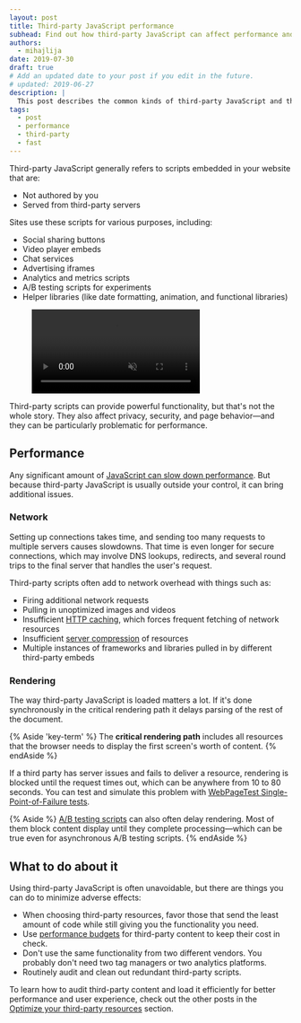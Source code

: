 ```yaml
---
layout: post
title: Third-party JavaScript performance
subhead: Find out how third-party JavaScript can affect performance and what you can do to keep it from slowing down your sites.
authors:
  - mihajlija
date: 2019-07-30
draft: true
# Add an updated date to your post if you edit in the future.
# updated: 2019-06-27
description: |
  This post describes the common kinds of third-party JavaScript and the performance issues they can cause. It also provides general guidance about how to optimize third-party scripts.
tags:
  - post
  - performance
  - third-party
  - fast
---
```


Third-party JavaScript generally refers to scripts embedded in your website that are:
- Not authored by you
- Served from third-party servers

Sites use these scripts for various purposes, including:
- Social sharing buttons
- Video player embeds
- Chat services
- Advertising iframes
- Analytics and metrics scripts
- A/B testing scripts for experiments
- Helper libraries (like date formatting, animation, and functional libraries)

<figure class="w-figure w-figure--fullbleed">
  <video autoplay loop muted playsinline>
    <source src="./third-party-examples.mp4" type="video/mp4">
  </video>
</figure>

Third-party scripts can provide powerful functionality, but that's not the whole story. They also affect privacy, security, and page behavior⁠—and they can be particularly problematic for performance.

## Performance
Any significant amount of [JavaScript can slow down performance](https://web.dev/bootup-time/#how-javascript-execution-slows-down-performance). But because third-party JavaScript is usually outside your control, it can bring additional issues.

### Network
Setting up connections takes time, and sending too many requests to multiple servers causes slowdowns. That time is even longer for secure connections, which may involve DNS lookups, redirects, and several round trips to the final server that handles the user's request.

Third-party scripts often add to network overhead with things such as:
- Firing additional network requests
- Pulling in unoptimized images and videos
- Insufficient [HTTP caching](https://developers.google.com/web/fundamentals/performance/optimizing-content-efficiency/http-caching), which forces frequent fetching of network resources
- Insufficient [server compression](https://developers.google.com/web/fundamentals/performance/optimizing-content-efficiency/optimize-encoding-and-transfer) of resources
- Multiple instances of frameworks and libraries pulled in by different third-party embeds

### Rendering
The way third-party JavaScript is loaded matters a lot. If it's done synchronously in the critical rendering path it delays parsing of the rest of the document.

{% Aside 'key-term' %}
The __critical rendering path__ includes all resources that the browser needs to display the first screen's worth of content.
{% endAside %}

If a third party has server issues and fails to deliver a resource, rendering is blocked until the request times out, which can be anywhere from 10 to 80 seconds. You can test and simulate this problem with [WebPageTest Single-Point-of-Failure tests](https://css-tricks.com/use-webpagetest-api/#single-point-of-failure).

{% Aside %}
[A/B testing scripts](https://developers.google.com/web/fundamentals/performance/optimizing-content-efficiency/loading-third-party-javascript/#ab_test_smaller_samples_of_users) can also often delay rendering. Most of them block content display until they complete processing—which can be true even for asynchronous A/B testing scripts.
{% endAside %}

## What to do about it
Using third-party JavaScript is often unavoidable, but there are things you can do to minimize adverse effects:
- When choosing third-party resources, favor those that send the least amount of code while still giving you the functionality you need.
- Use [performance budgets](https://web.dev/use-lighthouse-for-performance-budgets/) for third-party content to keep their cost in check.
- Don't use the same functionality from two different vendors. You probably don't need two tag managers or two analytics platforms.
- Routinely audit and clean out redundant third-party scripts.

To learn how to audit third-party content and load it efficiently for better performance and user experience, check out the other posts in the [Optimize your third-party resources](/fast/#optimize-your-third-party-resources) section.
